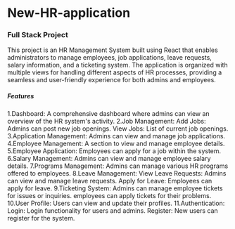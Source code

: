 # New-HR-application
### Full Stack Project
This project is an HR Management System built using React that enables administrators to manage employees, job applications, leave requests, salary information, and a ticketing system. The application is organized with multiple views for handling different aspects of HR processes, providing a seamless and user-friendly experience for both admins and employees.

##### Features

1.Dashboard: A comprehensive dashboard where admins can view an overview of the HR system's activity.
2.Job Management:
	Add Jobs: Admins can post new job openings.
	View Jobs: List of current job openings.
3.Application Management: Admins can view and manage job applications.
4.Employee Management: A section to view and manage employee details.
5.Employee Application: Employees can apply for a job within the system.
6.Salary Management: Admins can view and manage employee salary details.
7.Programs Management: Admins can manage various HR programs offered to employees.
8.Leave Management:
	View Leave Requests: Admins can view and manage leave requests.
	Apply for Leave: Employees can apply for leave.
9.Ticketing System: 
	Admins can manage employee tickets for issues or inquiries.
	employees can apply tickets for their problems.
10.User Profile: Users can view and update their profiles.
11.Authentication:
	Login: Login functionality for users and admins.
	Register: New users can register for the system.

